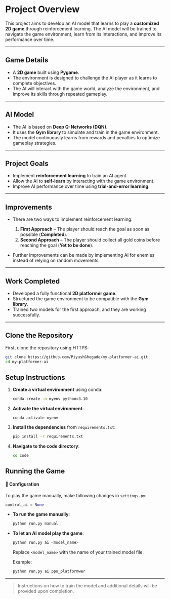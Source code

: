 # **Project Overview**  

This project aims to develop an AI model that learns to play a **customized 2D game** through reinforcement learning. The AI model will be trained to navigate the game environment, learn from its interactions, and improve its performance over time.  

---

## **Game Details**  

- A **2D game** built using **Pygame**.  
- The environment is designed to challenge the AI player as it learns to complete objectives.  
- The AI will interact with the game world, analyze the environment, and improve its skills through repeated gameplay.  

---

## **AI Model**  

- The AI is based on **Deep Q-Networks (DQN)**.  
- It uses the **Gym library** to simulate and train in the game environment.  
- The model continuously learns from rewards and penalties to optimize gameplay strategies.  

---

## **Project Goals**  

- Implement **reinforcement learning** to train an AI agent.  
- Allow the AI to **self-learn** by interacting with the game environment.  
- Improve AI performance over time using **trial-and-error learning**.  

---

## **Improvements**  

- There are two ways to implement reinforcement learning:
  1. **First Approach** – The player should reach the goal as soon as possible (**Completed**).
  2. **Second Approach** – The player should collect all gold coins before reaching the goal (**Yet to be done**).

- Further improvements can be made by implementing AI for enemies instead of relying on random movements.

---

## **Work Completed**  

- Developed a fully functional **2D platformer game**.  
- Structured the game environment to be compatible with the **Gym library**.  
- Trained two models for the first approach, and they are working successfully.  

---

## Clone the Repository

First, clone the repository using HTTPS:

```bash
git clone https://github.com/PiyushGhegade/my-platformer-ai.git
cd my-platformer-ai
```

## Setup Instructions

1. **Create a virtual environment** using conda:

    ```bash
    conda create -n myenv python=3.10
    ```

2. **Activate the virtual environment**:

   ```
   conda activate myenv
   ```

4. **Install the dependencies** from `requirements.txt`:

    ```bash
    pip install -r requirements.txt
    ```

5. **Navigate to the code directory**:

    ```bash
    cd code
    ```

## Running the Game
  #### 🔧 Configuration

To play the game manually, make following changes in `settings.py`:
  
  ```python
  control_ai = None
  ```


- **To run the game manually**:

    ```bash
    python run.py manual
    ```

- **To let an AI model play the game**:

    ```bash
    python run.py ai <model_name>
    ```

    Replace `<model_name>` with the name of your trained model file.

  Example:
    ```bash
    python run.py ai ppo_platformwer
    ```

---

> Instructions on how to train the model and additional details will be provided upon completion.

